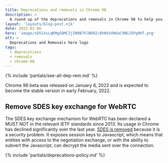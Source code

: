 ```yaml
---
title: Deprecations and removals in Chrome 98
description: >
  A round up of the deprecations and removals in Chrome 98 to help you plan.
layout: 'layouts/blog-post.njk'
date: 2022-01-06
hero: 'image/sQ51XsLqKMgSQMCZjIN0B7hlBO02/8hNVkXWdaC9NGJ5Pg0HT.png'
alt: >
  Deprecations and Removals hero logo
tags:
  - deprecations
  - removals
  - chrome-98
---
```


{% include 'partials/see-all-dep-rem.md' %}

Chrome 98 beta was released on January 6, 2022 and is expected to become the
stable version in early February, 2022.

## Remove SDES key exchange for WebRTC

The SDES key exchange mechanism for WebRTC has been declared a MUST NOT in the
relevant IETF standards since 2013. Its usage in Chrome has declined
significantly over the last year. [SDES is
removed](https://chromestatus.com/features/5695324321480704) because it is a
security problem. It exposes session keys to Javascript, which means that
entities with access to the negotiation exchange, or with the ability to subvert
the Javascript, can decrypt the media sent over the connection.

{% include 'partials/deprecations-policy.md' %}
